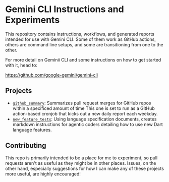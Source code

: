 # Gemini CLI Instructions and Experiments

This repository contains instructions, workflows, and generated reports intended for use with Gemini CLI. Some of them work as GitHub actions, others are command line setups, and some are transitioning from one to the other. 

For more detail on Geminii CLI and some instructions on how to get started with it, head to:

https://github.com/google-gemini/gemini-cli

## Projects

- [`github_summary`](github_summary): Summarizes pull request merges for GitHub repos within a specificed amount of time
  This one is set to run as a GitHub action-based cronjob that kicks out a new daily report each weekday.
- [`new_feature_tests`](new_feature_tests): Using language specification documents, creates markdown instructions for agentic coders detailing how to use new Dart language features.

## Contributing

This repo is primarily intended to be a place for me to experiment, so pull requests aren't as useful as they might be in other places. Issues, on the other hand, especially suggestions for how I can make any of these projects more useful, are highly encouraged! 
